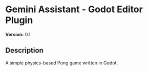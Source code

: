 # Gemini Assistant - Godot Editor Plugin

**Version:** 0.1

## Description

A simple physics-based Pong game written in Godot.

